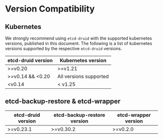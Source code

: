 

# Version Compatibility

## Kubernetes

We strongly recommend using `etcd-druid` with the supported kubernetes versions, published in this document.
The following is a list of kubernetes versions supported by the respective `etcd-druid` versions.

| etcd-druid version | Kubernetes version |
|------|------|
| >=v0.20 | >=v1.21 |
| >=v0.14 && <0.20 | All versions supported |
| <v0.14 | < v1.25 |

## etcd-backup-restore & etcd-wrapper

| etcd-druid version | etcd-backup-restore version | etcd-wrapper version |
| ------------------ | --------------------------- | -------------------- |
| >=v0.23.1          | >=v0.30.2                   | >=v0.2.0             |

